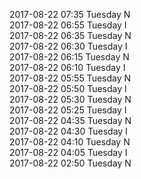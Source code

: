 2017-08-22 07:35 Tuesday  N  
2017-08-22 06:55 Tuesday  I  
2017-08-22 06:35 Tuesday  N  
2017-08-22 06:30 Tuesday  I  
2017-08-22 06:15 Tuesday  N  
2017-08-22 06:10 Tuesday  I  
2017-08-22 05:55 Tuesday  N  
2017-08-22 05:50 Tuesday  I  
2017-08-22 05:30 Tuesday  N  
2017-08-22 05:25 Tuesday  I  
2017-08-22 04:35 Tuesday  N  
2017-08-22 04:30 Tuesday  I  
2017-08-22 04:10 Tuesday  N  
2017-08-22 04:05 Tuesday  I  
2017-08-22 02:50 Tuesday  N  
